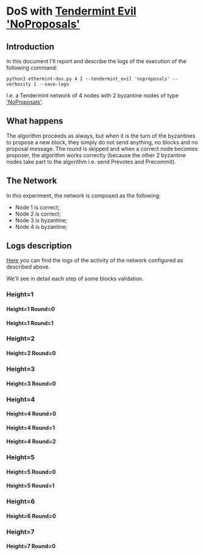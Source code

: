 # DoS with [Tendermint Evil 'NoProposals'](https://github.com/MarcoFavorito/tendermint/releases/tag/v0.12.1.3)

## Introduction
In this document I'll report and describe the logs of the execution of the following command:
    
    python3 ethermint-dos.py 4 2 --tendermint_evil 'noproposals' --verbosity 1 --save-logs
    
I.e. a Tendermint network of 4 nodes with 2 byzantine nodes of type ['NoProposals'](https://github.com/MarcoFavorito/tendermint/releases/tag/v0.12.1.3).

## What happens
The algorithm proceeds as always, but when it is the turn of the byzantines to propose a new block, they simply do not send anything, no blocks and no proposal message. The round is skipped and when a correct node becomes proposer, the algorithm works correctly (because the other 2 byzantine nodes take part to the algorithm i.e. send Prevotes and Precommit).

## The Network
In this experiment, the network is composed as the following:
- Node 1 is correct;
- Node 2 is correct;
- Node 3 is byzantine;
- Node 4 is byzantine;

## Logs description
[Here](../res/demo-dos-noproposals) you can find the logs of the activity of the network configured as described above.

We'll see in detail each step of some blocks validation.

### Height=1

#### Height=1 Round=0
#### Height=1 Round=1

### Height=2
#### Height=2 Round=0

### Height=3
#### Height=3 Round=0

### Height=4
#### Height=4 Round=0
#### Height=4 Round=1
#### Height=4 Round=2

### Height=5
#### Height=5 Round=0
#### Height=5 Round=1

### Height=6
#### Height=6 Round=0
### Height=7
#### Height=7 Round=0




 
